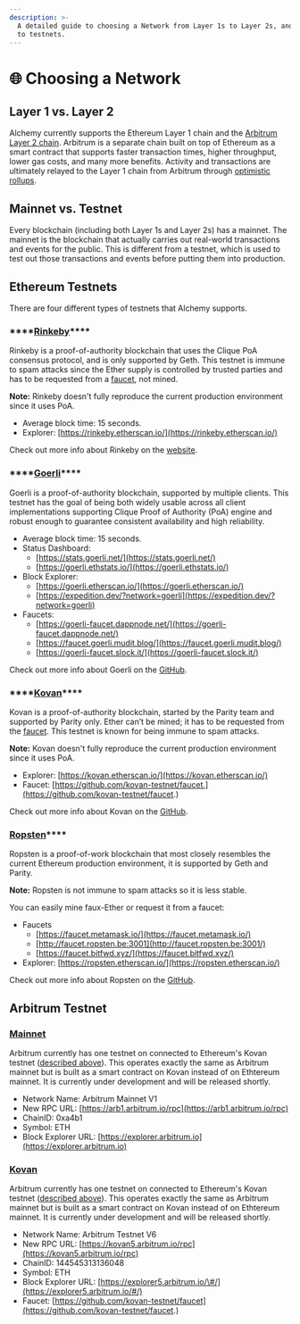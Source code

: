 ```yaml
---
description: >-
  A detailed guide to choosing a Network from Layer 1s to Layer 2s, and Mainntet
  to testnets.
---
```


# 🌐 Choosing a Network

## Layer 1 vs. Layer 2

Alchemy currently supports the Ethereum Layer 1 chain and the [Arbitrum Layer 2 chain](https://www.alchemy.com/layer2/arbitrum). Arbitrum is a separate chain built on top of Ethereum as a smart contract that supports faster transaction times, higher throughput, lower gas costs, and many more benefits. Activity and transactions are ultimately relayed to the Layer 1 chain from Arbitrum through [optimistic rollups](https://developer.offchainlabs.com/docs/rollup_basics). 

## Mainnet vs. Testnet

Every blockchain \(including both Layer 1s and Layer 2s\) has a mainnet. The mainnet is the blockchain that actually carries out real-world transactions and events for the public. This is different from a testnet, which is used to test out those transactions and events before putting them into production.

## Ethereum Testnets

There are four different types of testnets that Alchemy supports.

### \*\*\*\*[**Rinkeby**](https://rinkeby.etherscan.io/)\*\*\*\*

Rinkeby is a proof-of-authority blockchain that uses the Clique PoA consensus protocol, and is only supported by Geth. This testnet is immune to spam attacks since the Ether supply is controlled by trusted parties and has to be requested from a [faucet](https://faucet.rinkeby.io/), not mined.

**Note:** Rinkeby doesn't fully reproduce the current production environment since it uses PoA.

* Average block time: 15 seconds.
* Explorer: [https://rinkeby.etherscan.io/](https://rinkeby.etherscan.io/)

Check out more info about Rinkeby on the [website](https://www.rinkeby.io).

### \*\*\*\*[**Goerli**](https://goerli.etherscan.io/)\*\*\*\*

Goerli is a proof-of-authority blockchain, supported by multiple clients. This testnet has the goal of being both widely usable across all client implementations supporting Clique Proof of Authority \(PoA\) engine and robust enough to guarantee consistent availability and high reliability.

* Average block time: 15 seconds.
* Status Dashboard:
  * [https://stats.goerli.net/](https://stats.goerli.net/)
  * [https://goerli.ethstats.io/](https://goerli.ethstats.io/)
* Block Explorer:
  * [https://goerli.etherscan.io/](https://goerli.etherscan.io/)
  * [https://expedition.dev/?network=goerli](https://expedition.dev/?network=goerli)
* Faucets:
  * [https://goerli-faucet.dappnode.net/](https://goerli-faucet.dappnode.net/)
  * [https://faucet.goerli.mudit.blog/](https://faucet.goerli.mudit.blog/)
  * [https://goerli-faucet.slock.it/](https://goerli-faucet.slock.it/)

Check out more info about Goerli on the [GitHub](https://github.com/goerli/testnet).

### \*\*\*\*[**Kovan**](https://kovan.etherscan.io/)\*\*\*\*

Kovan is a proof-of-authority blockchain, started by the Parity team and supported by Parity only. Ether can’t be mined; it has to be requested from the [faucet](https://github.com/kovan-testnet/faucet). This testnet is known for being immune to spam attacks.

**Note:** Kovan doesn't fully reproduce the current production environment since it uses PoA.

* Explorer: [https://kovan.etherscan.io/](https://kovan.etherscan.io/)
* Faucet: [https://github.com/kovan-testnet/faucet.](https://github.com/kovan-testnet/faucet.)

Check out more info about Kovan on the [GitHub](https://github.com/kovan-testnet/proposal).

### [**Ropsten**](https://ropsten.etherscan.io/)\*\*\*\*

Ropsten is a proof-of-work blockchain that most closely resembles the current Ethereum production environment, it is supported by Geth and Parity.

**Note:** Ropsten is not immune to spam attacks so it is less stable.

You can easily mine faux-Ether or request it from a faucet:

* Faucets
  * [https://faucet.metamask.io/](https://faucet.metamask.io/)
  * [http://faucet.ropsten.be:3001](http://faucet.ropsten.be:3001/)
  * [https://faucet.bitfwd.xyz/](https://faucet.bitfwd.xyz/)
* Explorer: [https://ropsten.etherscan.io/](https://ropsten.etherscan.io/)

Check out more info about Ropsten on the [GitHub](https://github.com/ethereum/ropsten).

## Arbitrum Testnet

### [Mainnet](https://developer.offchainlabs.com/docs/developer_quickstart) 

Arbitrum currently has one testnet on connected to Ethereum's Kovan testnet \([described ](choosing-a-network.md#kovan)[above](choosing-a-network.md#kovan)\). This operates exactly the same as Arbitrum mainnet but is built as a smart contract on Kovan instead of on Ethtereum mainnet. It is currently under development and will be released shortly.

* Network Name: Arbitrum Mainnet V1
* New RPC URL: [https://arb1.arbitrum.io/rpc](https://arb1.arbitrum.io/rpc)
* ChainID: 0xa4b1
* Symbol: ETH
* Block Explorer URL: [https://explorer.arbitrum.io](https://explorer.arbitrum.io)

### [Kovan](https://developer.offchainlabs.com/docs/public_testnet) 

Arbitrum currently has one testnet on connected to Ethereum's Kovan testnet \([described ](choosing-a-network.md#kovan)[above](choosing-a-network.md#kovan)\). This operates exactly the same as Arbitrum mainnet but is built as a smart contract on Kovan instead of on Ethtereum mainnet. It is currently under development and will be released shortly.

* Network Name: Arbitrum Testnet V6
* New RPC URL: [https://kovan5.arbitrum.io/rpc](https://kovan5.arbitrum.io/rpc)
* ChainID: 144545313136048
* Symbol: ETH
* Block Explorer URL: [https://explorer5.arbitrum.io/\#/](https://explorer5.arbitrum.io/#/)
* Faucet: [https://github.com/kovan-testnet/faucet](https://github.com/kovan-testnet/faucet.)

